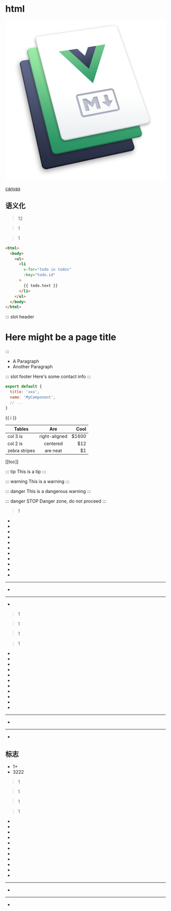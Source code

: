 

# html

![An image](../images/hero.png)

[canvas](./canvas.md)

## 语义化

>12

> 1

> 1

```html
<html>
  <body>
    <ul>
      <li
        v-for="todo in todos"
        :key="todo.id"
      >
        {{ todo.text }}
      </li>
    </ul>
  </body>
</html>
```

::: slot header
# Here might be a page title
:::

- A Paragraph
- Another Paragraph

::: slot footer
Here's some contact info
:::

``` js
export default {
  title: 'xxx',
  name: 'MyComponent',
  // ...
}
```

<span v-for="i in 3">{{ i }} </span>

| Tables        | Are           | Cool  |
| ------------- |:-------------:| -----:|
| col 3 is      | right-aligned | $1600 |
| col 2 is      | centered      |   $12 |
| zebra stripes | are neat      |    $1 |

[[toc]]

::: tip
This is a tip
:::

::: warning
This is a warning
:::

::: danger
This is a dangerous warning
:::

::: danger STOP
Danger zone, do not proceed
:::

> 1
*
*
*
*
*
*
*
*
*

*
*
***

*
***
*

>1

> 1

> 1

> 1
*
*
*
*
*
*
*
*
*

*
*
***

*
***
*

## 标志

* 1+
* 3222

>1

> 1

> 1

> 1
*
*
*
*
*
*
*
*
*

*
*
***

*
***
*
